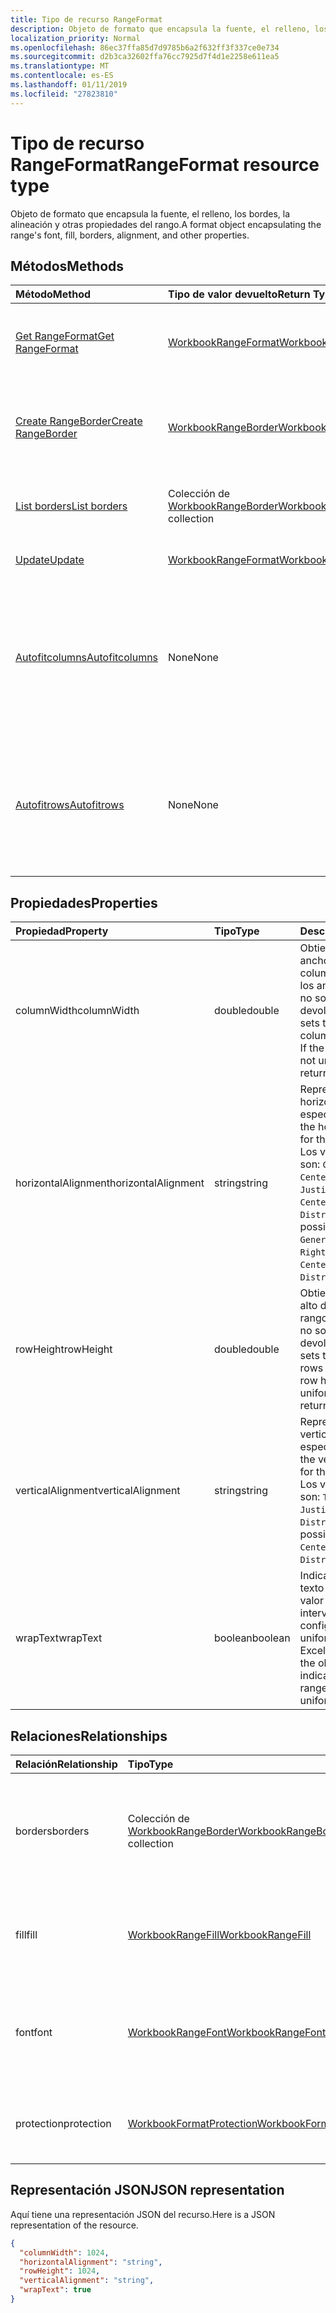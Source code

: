 ```yaml
---
title: Tipo de recurso RangeFormat
description: Objeto de formato que encapsula la fuente, el relleno, los bordes, la alineación y otras propiedades del rango.
localization_priority: Normal
ms.openlocfilehash: 86ec37ffa85d7d9785b6a2f632ff3f337ce0e734
ms.sourcegitcommit: d2b3ca32602ffa76cc7925d7f4d1e2258e611ea5
ms.translationtype: MT
ms.contentlocale: es-ES
ms.lasthandoff: 01/11/2019
ms.locfileid: "27823810"
---
```

# <a name="rangeformat-resource-type"></a><span data-ttu-id="59cfd-103">Tipo de recurso RangeFormat</span><span class="sxs-lookup"><span data-stu-id="59cfd-103">RangeFormat resource type</span></span>

<span data-ttu-id="59cfd-104">Objeto de formato que encapsula la fuente, el relleno, los bordes, la alineación y otras propiedades del rango.</span><span class="sxs-lookup"><span data-stu-id="59cfd-104">A format object encapsulating the range's font, fill, borders, alignment, and other properties.</span></span>


## <a name="methods"></a><span data-ttu-id="59cfd-105">Métodos</span><span class="sxs-lookup"><span data-stu-id="59cfd-105">Methods</span></span>

| <span data-ttu-id="59cfd-106">Método</span><span class="sxs-lookup"><span data-stu-id="59cfd-106">Method</span></span>           | <span data-ttu-id="59cfd-107">Tipo de valor devuelto</span><span class="sxs-lookup"><span data-stu-id="59cfd-107">Return Type</span></span>    |<span data-ttu-id="59cfd-108">Descripción</span><span class="sxs-lookup"><span data-stu-id="59cfd-108">Description</span></span>|
|:---------------|:--------|:----------|
|[<span data-ttu-id="59cfd-109">Get RangeFormat</span><span class="sxs-lookup"><span data-stu-id="59cfd-109">Get RangeFormat</span></span>](../api/rangeformat-get.md) | [<span data-ttu-id="59cfd-110">WorkbookRangeFormat</span><span class="sxs-lookup"><span data-stu-id="59cfd-110">WorkbookRangeFormat</span></span>](rangeformat.md) |<span data-ttu-id="59cfd-111">Lee las propiedades y relaciones del objeto rangeFormat.</span><span class="sxs-lookup"><span data-stu-id="59cfd-111">Read properties and relationships of rangeFormat object.</span></span>|
|[<span data-ttu-id="59cfd-112">Create RangeBorder</span><span class="sxs-lookup"><span data-stu-id="59cfd-112">Create RangeBorder</span></span>](../api/rangeformat-post-borders.md) |[<span data-ttu-id="59cfd-113">WorkbookRangeBorder</span><span class="sxs-lookup"><span data-stu-id="59cfd-113">WorkbookRangeBorder</span></span>](rangeborder.md)| <span data-ttu-id="59cfd-114">Crea un RangeBorder publicándolo en la colección borders.</span><span class="sxs-lookup"><span data-stu-id="59cfd-114">Create a new RangeBorder by posting to the borders collection.</span></span>|
|[<span data-ttu-id="59cfd-115">List borders</span><span class="sxs-lookup"><span data-stu-id="59cfd-115">List borders</span></span>](../api/rangeformat-list-borders.md) |<span data-ttu-id="59cfd-116">Colección de [WorkbookRangeBorder](rangeborder.md)</span><span class="sxs-lookup"><span data-stu-id="59cfd-116">[WorkbookRangeBorder](rangeborder.md) collection</span></span>| <span data-ttu-id="59cfd-117">Obtiene una colección de objetos RangeBorder.</span><span class="sxs-lookup"><span data-stu-id="59cfd-117">Get a RangeBorder object collection.</span></span>|
|[<span data-ttu-id="59cfd-118">Update</span><span class="sxs-lookup"><span data-stu-id="59cfd-118">Update</span></span>](../api/rangeformat-update.md) | [<span data-ttu-id="59cfd-119">WorkbookRangeFormat</span><span class="sxs-lookup"><span data-stu-id="59cfd-119">WorkbookRangeFormat</span></span>](rangeformat.md) |<span data-ttu-id="59cfd-120">Actualiza el objeto RangeFormat.</span><span class="sxs-lookup"><span data-stu-id="59cfd-120">Update RangeFormat object.</span></span> |
|[<span data-ttu-id="59cfd-121">Autofitcolumns</span><span class="sxs-lookup"><span data-stu-id="59cfd-121">Autofitcolumns</span></span>](../api/rangeformat-autofitcolumns.md)|<span data-ttu-id="59cfd-122">None</span><span class="sxs-lookup"><span data-stu-id="59cfd-122">None</span></span>|<span data-ttu-id="59cfd-123">Cambia el ancho de las columnas del rango actual para obtener el ajuste perfecto (según los datos actuales de las columnas).</span><span class="sxs-lookup"><span data-stu-id="59cfd-123">Changes the width of the columns of the current range to achieve the best fit, based on the current data in the columns.</span></span>|
|[<span data-ttu-id="59cfd-124">Autofitrows</span><span class="sxs-lookup"><span data-stu-id="59cfd-124">Autofitrows</span></span>](../api/rangeformat-autofitrows.md)|<span data-ttu-id="59cfd-125">None</span><span class="sxs-lookup"><span data-stu-id="59cfd-125">None</span></span>|<span data-ttu-id="59cfd-126">Cambia el alto de las filas del rango actual para obtener el ajuste perfecto (según los datos actuales de las columnas).</span><span class="sxs-lookup"><span data-stu-id="59cfd-126">Changes the height of the rows of the current range to achieve the best fit, based on the current data in the columns.</span></span>|

## <a name="properties"></a><span data-ttu-id="59cfd-127">Propiedades</span><span class="sxs-lookup"><span data-stu-id="59cfd-127">Properties</span></span>
| <span data-ttu-id="59cfd-128">Propiedad</span><span class="sxs-lookup"><span data-stu-id="59cfd-128">Property</span></span>     | <span data-ttu-id="59cfd-129">Tipo</span><span class="sxs-lookup"><span data-stu-id="59cfd-129">Type</span></span>   |<span data-ttu-id="59cfd-130">Descripción</span><span class="sxs-lookup"><span data-stu-id="59cfd-130">Description</span></span>|
|:---------------|:--------|:----------|
|<span data-ttu-id="59cfd-131">columnWidth</span><span class="sxs-lookup"><span data-stu-id="59cfd-131">columnWidth</span></span>|<span data-ttu-id="59cfd-132">double</span><span class="sxs-lookup"><span data-stu-id="59cfd-132">double</span></span>|<span data-ttu-id="59cfd-p101">Obtiene o establece el ancho de todas las columnas del rango. Si los anchos de columna no son uniformes, se devolverá null.</span><span class="sxs-lookup"><span data-stu-id="59cfd-p101">Gets or sets the width of all colums within the range. If the column widths are not uniform, null will be returned.</span></span>|
|<span data-ttu-id="59cfd-135">horizontalAlignment</span><span class="sxs-lookup"><span data-stu-id="59cfd-135">horizontalAlignment</span></span>|<span data-ttu-id="59cfd-136">string</span><span class="sxs-lookup"><span data-stu-id="59cfd-136">string</span></span>|<span data-ttu-id="59cfd-137">Representa la alineación horizontal del objeto especificado.</span><span class="sxs-lookup"><span data-stu-id="59cfd-137">Represents the horizontal alignment for the specified object.</span></span> <span data-ttu-id="59cfd-138">Los valores posibles son: `General`, `Left`, `Center`, `Right`, `Fill`, `Justify`, `CenterAcrossSelection`, `Distributed`.</span><span class="sxs-lookup"><span data-stu-id="59cfd-138">The possible values are: `General`, `Left`, `Center`, `Right`, `Fill`, `Justify`, `CenterAcrossSelection`, `Distributed`.</span></span>|
|<span data-ttu-id="59cfd-139">rowHeight</span><span class="sxs-lookup"><span data-stu-id="59cfd-139">rowHeight</span></span>|<span data-ttu-id="59cfd-140">double</span><span class="sxs-lookup"><span data-stu-id="59cfd-140">double</span></span>|<span data-ttu-id="59cfd-p103">Obtiene o establece el alto de todas las filas del rango. Si los altos de fila no son uniformes, se devolverá null.</span><span class="sxs-lookup"><span data-stu-id="59cfd-p103">Gets or sets the height of all rows in the range. If the row heights are not uniform null will be returned.</span></span>|
|<span data-ttu-id="59cfd-143">verticalAlignment</span><span class="sxs-lookup"><span data-stu-id="59cfd-143">verticalAlignment</span></span>|<span data-ttu-id="59cfd-144">string</span><span class="sxs-lookup"><span data-stu-id="59cfd-144">string</span></span>|<span data-ttu-id="59cfd-145">Representa la alineación vertical del objeto especificado.</span><span class="sxs-lookup"><span data-stu-id="59cfd-145">Represents the vertical alignment for the specified object.</span></span> <span data-ttu-id="59cfd-146">Los valores posibles son: `Top`, `Center`, `Bottom`, `Justify`, `Distributed`.</span><span class="sxs-lookup"><span data-stu-id="59cfd-146">The possible values are: `Top`, `Center`, `Bottom`, `Justify`, `Distributed`.</span></span>|
|<span data-ttu-id="59cfd-147">wrapText</span><span class="sxs-lookup"><span data-stu-id="59cfd-147">wrapText</span></span>|<span data-ttu-id="59cfd-148">boolean</span><span class="sxs-lookup"><span data-stu-id="59cfd-148">boolean</span></span>|<span data-ttu-id="59cfd-p105">Indica si Excel ajusta el texto del objeto. Un valor null indica que el intervalo no tiene una configuración de ajuste uniforme.</span><span class="sxs-lookup"><span data-stu-id="59cfd-p105">Indicates if Excel wraps the text in the object. A null value indicates that the entire range doesn't have uniform wrap setting</span></span>|

## <a name="relationships"></a><span data-ttu-id="59cfd-151">Relaciones</span><span class="sxs-lookup"><span data-stu-id="59cfd-151">Relationships</span></span>
| <span data-ttu-id="59cfd-152">Relación</span><span class="sxs-lookup"><span data-stu-id="59cfd-152">Relationship</span></span> | <span data-ttu-id="59cfd-153">Tipo</span><span class="sxs-lookup"><span data-stu-id="59cfd-153">Type</span></span>   |<span data-ttu-id="59cfd-154">Descripción</span><span class="sxs-lookup"><span data-stu-id="59cfd-154">Description</span></span>|
|:---------------|:--------|:----------|
|<span data-ttu-id="59cfd-155">borders</span><span class="sxs-lookup"><span data-stu-id="59cfd-155">borders</span></span>|<span data-ttu-id="59cfd-156">Colección de [WorkbookRangeBorder](rangeborder.md)</span><span class="sxs-lookup"><span data-stu-id="59cfd-156">[WorkbookRangeBorder](rangeborder.md) collection</span></span>|<span data-ttu-id="59cfd-157">Colección de objetos border que se aplican al rango global seleccionado. Solo lectura.</span><span class="sxs-lookup"><span data-stu-id="59cfd-157">Collection of border objects that apply to the overall range selected Read-only.</span></span>|
|<span data-ttu-id="59cfd-158">fill</span><span class="sxs-lookup"><span data-stu-id="59cfd-158">fill</span></span>|[<span data-ttu-id="59cfd-159">WorkbookRangeFill</span><span class="sxs-lookup"><span data-stu-id="59cfd-159">WorkbookRangeFill</span></span>](rangefill.md)|<span data-ttu-id="59cfd-p106">Devuelve el objeto de relleno definido en el rango global. Solo lectura.</span><span class="sxs-lookup"><span data-stu-id="59cfd-p106">Returns the fill object defined on the overall range. Read-only.</span></span>|
|<span data-ttu-id="59cfd-162">font</span><span class="sxs-lookup"><span data-stu-id="59cfd-162">font</span></span>|[<span data-ttu-id="59cfd-163">WorkbookRangeFont</span><span class="sxs-lookup"><span data-stu-id="59cfd-163">WorkbookRangeFont</span></span>](rangefont.md)|<span data-ttu-id="59cfd-164">Devuelve el objeto de fuente definido en el intervalo global seleccionado. Solo lectura.</span><span class="sxs-lookup"><span data-stu-id="59cfd-164">Returns the font object defined on the overall range selected Read-only.</span></span>|
|<span data-ttu-id="59cfd-165">protection</span><span class="sxs-lookup"><span data-stu-id="59cfd-165">protection</span></span>|[<span data-ttu-id="59cfd-166">WorkbookFormatProtection</span><span class="sxs-lookup"><span data-stu-id="59cfd-166">WorkbookFormatProtection</span></span>](formatprotection.md)|<span data-ttu-id="59cfd-p107">Devuelve el objeto de protección de formato de un rango. Solo lectura.</span><span class="sxs-lookup"><span data-stu-id="59cfd-p107">Returns the format protection object for a range. Read-only.</span></span>|

## <a name="json-representation"></a><span data-ttu-id="59cfd-169">Representación JSON</span><span class="sxs-lookup"><span data-stu-id="59cfd-169">JSON representation</span></span>

<span data-ttu-id="59cfd-170">Aquí tiene una representación JSON del recurso.</span><span class="sxs-lookup"><span data-stu-id="59cfd-170">Here is a JSON representation of the resource.</span></span>

<!-- {
  "blockType": "resource",
  "baseType": "microsoft.graph.entity",
  "optionalProperties": [

  ],
  "@odata.type": "microsoft.graph.workbookRangeFormat"
}-->

```json
{
  "columnWidth": 1024,
  "horizontalAlignment": "string",
  "rowHeight": 1024,
  "verticalAlignment": "string",
  "wrapText": true
}

```

<!-- uuid: 8fcb5dbc-d5aa-4681-8e31-b001d5168d79
2015-10-25 14:57:30 UTC -->
<!-- {
  "type": "#page.annotation",
  "description": "RangeFormat resource",
  "keywords": "",
  "section": "documentation",
  "tocPath": ""
}-->

